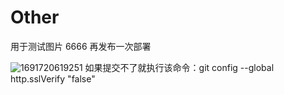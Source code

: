 # Other

用于测试图片 6666
再发布一次部署

![1691720619251](/public/test.png)
如果提交不了就执行该命令：git config --global http.sslVerify "false"
